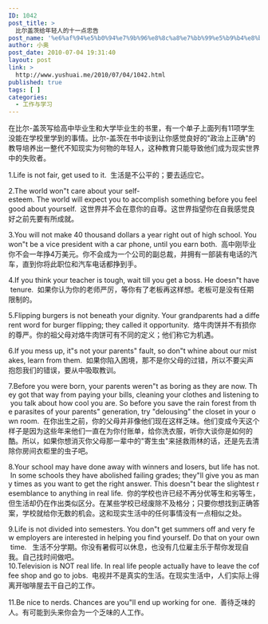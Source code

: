 ```yaml
---
ID: 1042
post_title: >
  比尔盖茨给年轻人的十一点忠告
post_name: '%e6%af%94%e5%b0%94%e7%9b%96%e8%8c%a8%e7%bb%99%e5%b9%b4%e8%bd%bb%e4%ba%ba%e7%9a%84%e5%8d%81%e4%b8%80%e7%82%b9%e5%bf%a0%e5%91%8a'
author: 小奥
post_date: 2010-07-04 19:31:40
layout: post
link: >
  http://www.yushuai.me/2010/07/04/1042.html
published: true
tags: [ ]
categories:
  - 工作与学习
---
```

在比尔-盖茨写给高中毕业生和大学毕业生的书里，有一个单子上面列有11项学生没能在学校里学到的事情。比尔-盖茨在书中谈到让你感觉良好的"政治上正确"的教导培养出一整代不知现实为何物的年轻人，这种教育只能导致他们成为现实世界中的失败者。<!--more--> 

1.Life is not fair, get used to it. 
生活是不公平的；要去适应它。 

2.The world won"t care about your self-esteem. The world will expect you to accomplish something before you feel good about yourself. 
这世界并不会在意你的自尊。这世界指望你在自我感觉良好之前先要有所成就。 

3.You will not make 40 thousand dollars a year right out of high school. You won"t be a vice president with a car phone, until you earn both. 
高中刚毕业你不会一年挣4万美元。你不会成为一个公司的副总裁，并拥有一部装有电话的汽车，直到你将此职位和汽车电话都挣到手。 

4.If you think your teacher is tough, wait till you get a boss. He doesn"t have tenure. 
如果你认为你的老师严厉，等你有了老板再这样想。老板可是没有任期限制的。 

5.Flipping burgers is not beneath your dignity. Your grandparents had a different word for burger flipping; they called it opportunity. 
烙牛肉饼并不有损你的尊严。你的祖父母对烙牛肉饼可有不同的定义；他们称它为机遇。 

6.If you mess up, it"s not your parents" fault, so don"t whine about our mistakes, learn from them. 
如果你陷入困境，那不是你父母的过错，所以不要尖声抱怨我们的错误，要从中吸取教训。 

7.Before you were born, your parents weren"t as boring as they are now. They got that way from paying your bills, cleaning your clothes and listening to you talk about how cool you are. So before you save the rain forest from the parasites of your parents" generation, try "delousing" the closet in your own room. 
在你出生之前，你的父母并非像他们现在这样乏味。他们变成今天这个样子是因为这些年来他们一直在为你付账单，给你洗衣服，听你大谈你是如何的酷。所以，如果你想消灭你父母那一辈中的"寄生虫"来拯救雨林的话，还是先去清除你房间衣柜里的虫子吧。 

8.Your school may have done away with winners and losers, but life has not. In some schools they have abolished failing grades; they"ll give you as many times as you want to get the right answer. This doesn"t bear the slightest resemblance to anything in real life. 
你的学校也许已经不再分优等生和劣等生，但生活却仍在作出类似区分。在某些学校已经废除不及格分；只要你想找到正确答案，学校就给你无数的机会。这和现实生活中的任何事情没有一点相似之处。 

9.Life is not divided into semesters. You don"t get summers off and very few employers are interested in helping you find yourself. Do that on your own time.  
生活不分学期。你没有暑假可以休息，也没有几位雇主乐于帮你发现自我。自己找时间做吧。 
10.Television is NOT real life. In real life people actually have to leave the coffee shop and go to jobs. 
电视并不是真实的生活。在现实生活中，人们实际上得离开咖啡屋去干自己的工作。 

11.Be nice to nerds. Chances are you"ll end up working for one. 
善待乏味的人。有可能到头来你会为一个乏味的人工作。